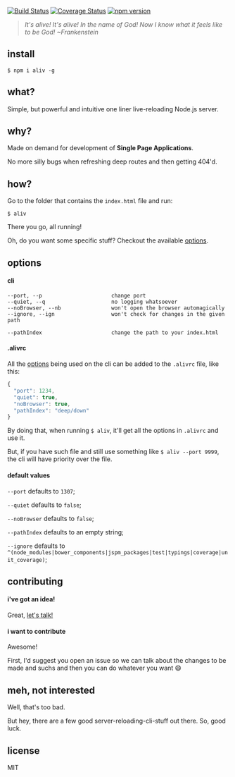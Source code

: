 [![Build Status](https://travis-ci.org/ericmdantas/aliv.svg?branch=master)](https://travis-ci.org/ericmdantas/aliv)
[![Coverage Status](https://coveralls.io/repos/github/ericmdantas/aliv/badge.svg?branch=master)](https://coveralls.io/github/ericmdantas/aliv?branch=master)
[![npm version](https://badge.fury.io/js/aliv.svg)](https://badge.fury.io/js/aliv)

> *It's alive! It's alive! In the name of God! Now I know what it feels like to be God! ~Frankenstein*

## install

```shell
$ npm i aliv -g
```

## what?

Simple, but powerful and intuitive one liner live-reloading Node.js server.

## why?

Made on demand for development of **Single Page Applications**.

No more silly bugs when refreshing deep routes and then getting 404'd.


## how?

Go to the folder that contains the `index.html` file and run:

```shell
$ aliv
```

There you go, all running!

Oh, do you want some specific stuff? Checkout the available <a href="#options">options</a>.


## options

#### cli


```
--port, --p                      change port
--quiet, --q                     no logging whatsoever
--noBrowser, --nb                won't open the browser automagically
--ignore, --ign                  won't check for changes in the given path

--pathIndex                      change the path to your index.html
```

#### .alivrc

All the <a href="#options">options</a> being used on the cli can be added to the `.alivrc` file, like this:

```js
{
  "port": 1234,
  "quiet": true,
  "noBrowser": true,
  "pathIndex": "deep/down"
}
```

By doing that, when running `$ aliv`, it'll get all the options in `.alivrc` and use it.

But, if you have such file and still use something like `$ aliv --port 9999`, the cli will have priority over the file.


#### default values

`--port` defaults to `1307`;

`--quiet` defaults to `false`;

`--noBrowser` defaults to `false`;

`--pathIndex` defaults to an empty string;

`--ignore` defaults to `^(node_modules|bower_components|jspm_packages|test|typings|coverage|unit_coverage)`;


## contributing

#### i've got an idea!

Great, [let's talk!](https://github.com/ericmdantas/aliv/issues/new)

#### i want to contribute

Awesome!

First, I'd suggest you open an issue so we can talk about the changes to be made and suchs and then you can do whatever you want :smile:

## meh, not interested

Well, that's too bad.

But hey, there are a few good server-reloading-cli-stuff out there. So, good luck.

## license

MIT
